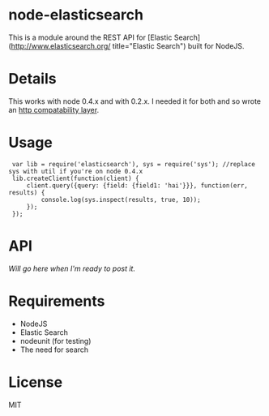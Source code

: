 node-elasticsearch
============

This is a module around the REST API for [Elastic Search](http://www.elasticsearch.org/ title="Elastic Search") built for NodeJS.


Details
=============

This works with node 0.4.x and with 0.2.x. I needed it for both and so wrote an [http compatability layer](http://github.com/ncb000gt/node-http_compat).


Usage
=============

     var lib = require('elasticsearch'), sys = require('sys'); //replace sys with util if you're on node 0.4.x
     lib.createClient(function(client) {
         client.query({query: {field: {field1: 'hai'}}}, function(err, results) {
             console.log(sys.inspect(results, true, 10));
         });
     });


API
==============

*Will go here when I'm ready to post it.*


Requirements
=============

* NodeJS
* Elastic Search
* nodeunit (for testing)
* The need for search


License
=============

MIT
